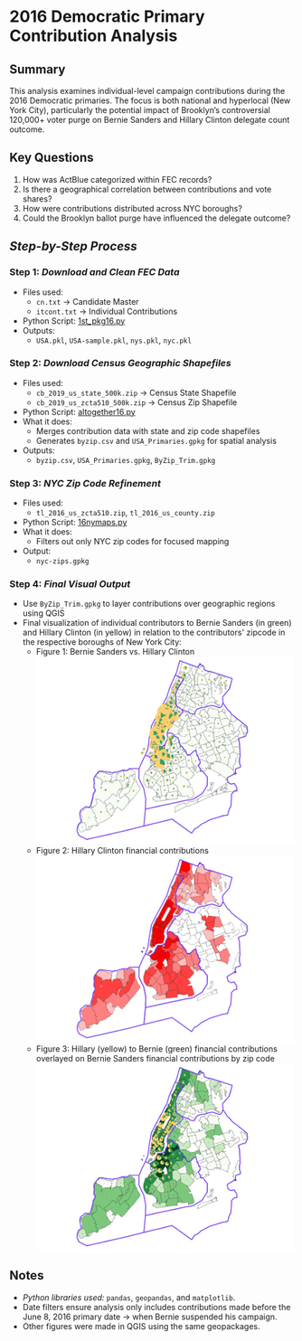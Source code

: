 # 2016 Democratic Primary Contribution Analysis

## Summary

This analysis examines individual-level campaign contributions during the 2016 Democratic primaries. The focus is both national and hyperlocal (New York City), particularly the potential impact of Brooklyn’s controversial 120,000+ voter purge on Bernie Sanders and Hillary Clinton delegate count outcome.

## Key Questions

1. How was ActBlue categorized within FEC records?
1. Is there a geographical correlation between contributions and vote shares?
1. How were contributions distributed across NYC boroughs?
1. Could the Brooklyn ballot purge have influenced the delegate outcome?

## *Step-by-Step Process*

### Step 1: *Download and Clean FEC Data*

* Files used:
  * `cn.txt`  → Candidate Master
  * `itcont.txt`  →  Individual Contributions
* Python Script: [1st_pkg16.py](1st_pkg16.py)
* Outputs:
  * `USA.pkl`, `USA-sample.pkl`, `nys.pkl`, `nyc.pkl`

### Step 2: *Download Census Geographic Shapefiles*

* Files used:
  * `cb_2019_us_state_500k.zip`  → Census State Shapefile
  * `cb_2019_us_zcta510_500k.zip`  → Census Zip Shapefile
* Python Script: [altogether16.py](altogether16.py)
* What it does:
  * Merges contribution data with state and zip code shapefiles
  * Generates `byzip.csv` and `USA_Primaries.gpkg` for spatial analysis
* Outputs:
  * `byzip.csv`, `USA_Primaries.gpkg`, `ByZip_Trim.gpkg`

### Step 3: *NYC Zip Code Refinement*

* Files used:
  * `tl_2016_us_zcta510.zip`, `tl_2016_us_county.zip`
* Python Script: [16nymaps.py](16nymaps.py)
* What it does:
  * Filters out only NYC zip codes for focused mapping
* Output:
  * `nyc-zips.gpkg`

### Step 4: *Final Visual Output*

* Use `ByZip_Trim.gpkg` to layer contributions over geographic regions using QGIS
* Final visualization of individual contributors to Bernie Sanders (in green) and Hillary Clinton (in yellow) in relation to the contributors' zipcode in the respective boroughs of New York City:
  * Figure 1: Bernie Sanders vs. Hillary Clinton
  ![Bernie & Hillary in NYC](NYC/bernhillindiv1.png)
  * Figure 2: Hillary Clinton financial contributions
  ![Hillary Dollars by zip code](NYC/HillMoney.png)
  * Figure 3: Hillary (yellow) to Bernie (green) financial contributions overlayed on Bernie Sanders financial contributions by zip code
  ![Bernie Dollars by zip code](NYC/bernMoneyIndiv.png)

## Notes

* *Python libraries used:* `pandas`, `geopandas`, and `matplotlib`.
* Date filters ensure analysis only includes contributions made before the June 8, 2016 primary date  → when Bernie suspended his campaign.
* Other figures were made in QGIS using the same geopackages.
